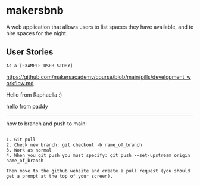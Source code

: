 # makersbnb
A web application that allows users to list spaces they have available, and to hire spaces for the night.

## User Stories

```
As a [EXAMPLE USER STORY]

```

https://github.com/makersacademy/course/blob/main/pills/development_workflow.md

Hello from Raphaella :) 

hello from paddy



----------
how to branch and push to main:
```

1. Git pull
2. Check new branch: git checkout -b name_of_branch
3. Work as normal 
4. When you git push you must specify: git push --set-upstream origin name_of_branch

Then move to the github website and create a pull request (you should get a prompt at the top of your screen).

```